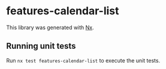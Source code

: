 # features-calendar-list

This library was generated with [Nx](https://nx.dev).

## Running unit tests

Run `nx test features-calendar-list` to execute the unit tests.
